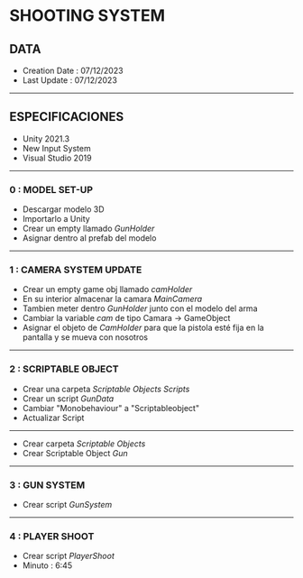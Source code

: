 # SHOOTING SYSTEM
## DATA
- Creation Date : 07/12/2023
- Last Update : 07/12/2023
---
## ESPECIFICACIONES
- Unity 2021.3
- New Input System
- Visual Studio 2019
---
### 0 : MODEL SET-UP
- Descargar modelo 3D
- Importarlo a Unity
- Crear un empty llamado _GunHolder_
- Asignar dentro al prefab del modelo
---
### 1 : CAMERA SYSTEM UPDATE
- Crear un empty game obj llamado _camHolder_
- En su interior almacenar la camara _MainCamera_
- Tambien meter dentro _GunHolder_ junto con el modelo del arma
- Cambiar la variable _cam_ de tipo Camara -> GameObject
- Asignar el objeto de _CamHolder_ para que la pistola esté fija en la pantalla y se mueva con nosotros
---
### 2 : SCRIPTABLE OBJECT
- Crear una carpeta _Scriptable Objects Scripts_
- Crear un script _GunData_
- Cambiar "Monobehaviour" a "Scriptableobject"
- Actualizar Script
---
- Crear carpeta _Scriptable Objects_
- Crear Scriptable Object _Gun_
---
### 3 : GUN SYSTEM
- Crear script _GunSystem_
---
### 4 : PLAYER SHOOT
- Crear script _PlayerShoot_
- Minuto : 6:45
